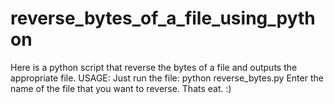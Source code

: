 # reverse_bytes_of_a_file_using_python
Here is a python script that reverse the bytes of a file and outputs the appropriate file.
USAGE:
  Just run the file: python reverse_bytes.py
  Enter the name of the file that you want to reverse.
  Thats eat. :)
